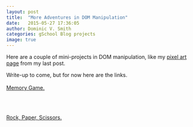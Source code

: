 ```yaml
---
layout: post
title:  "More Adventures in DOM Manipulation"
date:   2015-05-27 17:36:05
author: Dominic V. Smith
categories: gSchool Blog projects
image: true
---
```


Here are a couple of mini-projects in DOM manipulation, like my [pixel art page](http://415domsmith.github.io/pixelArt/) from my last post. 

Write-up to come, but for now here are the links.
<br>
<br>
[Memory Game.](http://415domsmith.github.io/memoryGame/)

<br>
<br>

[Rock, Paper, Scissors.](http://415domsmith.github.io/rockPaperScissors/)

